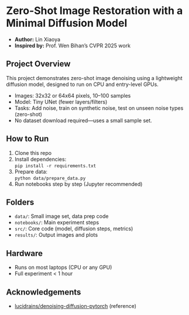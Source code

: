 # Zero-Shot Image Restoration with a Minimal Diffusion Model

- **Author:** Lin Xiaoya
- **Inspired by:** Prof. Wen Bihan’s CVPR 2025 work

## Project Overview

This project demonstrates zero-shot image denoising using a lightweight diffusion model, designed to run on CPU and entry-level GPUs.  
- Images: 32x32 or 64x64 pixels, 10–100 samples
- Model: Tiny UNet (fewer layers/filters)
- Tasks: Add noise, train on synthetic noise, test on unseen noise types (zero-shot)
- No dataset download required—uses a small sample set.

## How to Run

1. Clone this repo
2. Install dependencies:  
   `pip install -r requirements.txt`
3. Prepare data:  
   `python data/prepare_data.py`
4. Run notebooks step by step (Jupyter recommended)

## Folders

- `data/`: Small image set, data prep code
- `notebooks/`: Main experiment steps
- `src/`: Core code (model, diffusion steps, metrics)
- `results/`: Output images and plots

## Hardware

- Runs on most laptops (CPU or any GPU)
- Full experiment < 1 hour

## Acknowledgements

- [lucidrains/denoising-diffusion-pytorch](https://github.com/lucidrains/denoising-diffusion-pytorch) (reference)
